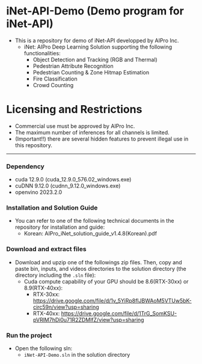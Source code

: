 # iNet-API-Demo (Demo program for iNet-API)

- This is a repository for demo of iNet-API developped by AIPro Inc.
  + iNet: AIPro Deep Learning Solution supporting the following functionalities:
     - Object Detection and Tracking (RGB and Thermal)
     - Pedestrian Attribute Recognition
     - Pedestrian Counting & Zone Hitmap Estimation
     - Fire Classification
     - Crowd Counting

# Licensing and Restrictions

- Commercial use must be approved by AIPro Inc. 
- The maximum number of inferences for all channels is limited.
- (Important!!) there are several hidden features to prevent illegal use in this repository.
  
------------------

### **Dependency**

- cuda 12.9.0 (cuda_12.9.0_576.02_windows.exe)
- cuDNN 9.12.0 (cudnn_9.12.0_windows.exe)
- openvino 2023.2.0

### **Installation and Solution Guide**

- You can refer to one of the following technical documents in the repository for installation and guide:
  + Korean: AIPro_iNet_solution_guide_v1.4.8(Korean).pdf

### **Download and extract files**
- Download and upzip one of the followings zip files. Then, copy and paste bin, inputs, and videos directories to the solution directory (the directory including the `.sln` file):
  + Cuda compute capability of your GPU should be 8.6(RTX-30xx) or 8.9(RTX-40xx): 
    - RTX-30xx: https://drive.google.com/file/d/1v_5YiRp8flJBWAoM5VTUw5bK-circ59n/view?usp=sharing
    - RTX-40xx: https://drive.google.com/file/d/1TrG_SomKSU-pVRlM7hDi0u71R2ZDMlfZ/view?usp=sharing
    
### **Run the project**

- Open the following sln:
  + `iNet-API-Demo.sln` in the solution directory
